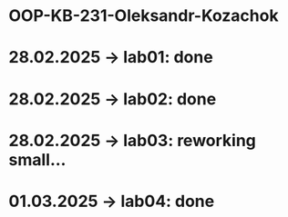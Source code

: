 # OOP-KB-231-Oleksandr-Kozachok

# 28.02.2025 -> lab01: done
# 28.02.2025 -> lab02: done
# 28.02.2025 -> lab03: reworking small...
# 01.03.2025 -> lab04: done